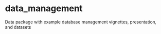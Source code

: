 # data_management
Data package with example database management vignettes, presentation, and datasets
